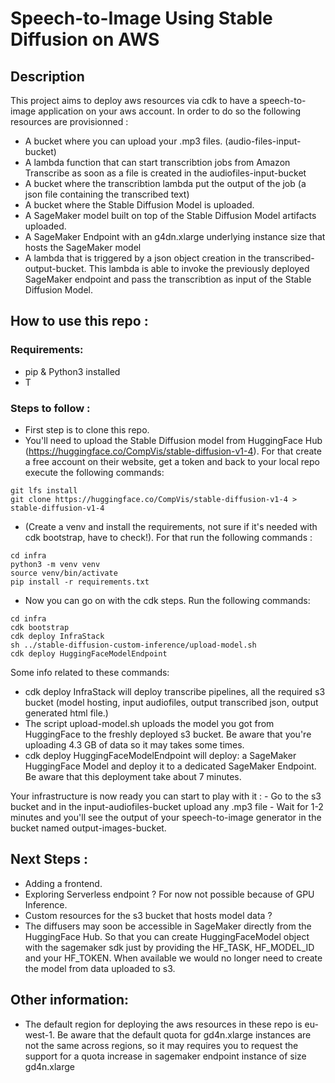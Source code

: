# Speech-to-Image Using Stable Diffusion on AWS

## Description
This project aims to deploy aws resources via cdk to have a speech-to-image application on your aws account. In order to do so the following resources are provisionned : 
- A bucket where you can upload your .mp3 files. (audio-files-input-bucket)
- A lambda function that can start transcribtion jobs from Amazon Transcribe as soon as a file is created in the audiofiles-input-bucket
- A bucket where the transcribtion lambda put the output of the job (a json file containing the transcribed text)
- A bucket where the Stable Diffusion Model is uploaded.
- A SageMaker model built on top of the Stable Diffusion Model artifacts uploaded. 
- A SageMaker Endpoint with an g4dn.xlarge underlying instance size that hosts the SageMaker model
- A lambda that is triggered by a json object creation in the transcribed-output-bucket. This lambda is able to invoke the previously deployed SageMaker endpoint and pass the transcribtion as input of the Stable Diffusion Model. 

## How to use this repo : 

### Requirements:
- pip & Python3 installed
- T

### Steps to follow : 
- First step is to clone this repo.
- You'll need to upload the Stable Diffusion model from HuggingFace Hub (https://huggingface.co/CompVis/stable-diffusion-v1-4). 
For that create a free account on their website, get a token and back to your local repo execute the following commands: 

```
git lfs install
git clone https://huggingface.co/CompVis/stable-diffusion-v1-4 > stable-diffusion-v1-4
```

- (Create a venv and install the requirements, not sure if it's needed with cdk bootstrap, have to check!). For that run the following commands : 
```
cd infra
python3 -m venv venv
source venv/bin/activate
pip install -r requirements.txt
```
- Now you can go on with the cdk steps. Run the following commands: 
```
cd infra
cdk bootstrap
cdk deploy InfraStack
sh ../stable-diffusion-custom-inference/upload-model.sh
cdk deploy HuggingFaceModelEndpoint
```

Some info related to these commands: 
- cdk deploy InfraStack will deploy transcribe pipelines, all the required s3 bucket (model hosting, input audiofiles, output transcribed json, output generated html file.)
- The script upload-model.sh uploads the model you got from HuggingFace to the freshly deployed s3 bucket. Be aware that you're uploading 4.3 GB of data so it may takes some times. 
- cdk deploy HuggingFaceModelEndpoint will deploy: a SageMaker HuggingFace Model and deploy it to a dedicated SageMaker Endpoint. Be aware that this deployment take about 7 minutes. 

Your infrastructure is now ready you can start to play with it : 
    - Go to the s3 bucket and in the input-audiofiles-bucket upload any .mp3 file 
    - Wait for 1-2 minutes and you'll see the output of your speech-to-image generator in the bucket named output-images-bucket. 
    
## Next Steps : 
- Adding a frontend. 
- Exploring Serverless endpoint ? For now not possible because of GPU Inference. 
- Custom resources for the s3 bucket that hosts model data ? 
- The diffusers may soon be accessible in SageMaker directly from the HuggingFace Hub. So that you can create HuggingFaceModel object with the sagemaker sdk just by providing the HF_TASK, HF_MODEL_ID and your HF_TOKEN. When available we would no longer need to create the model from data uploaded to s3.

## Other information: 
- The default region for deploying the aws resources in these repo is eu-west-1. Be aware that the default quota for gd4n.xlarge instances are not the same across regions, so it may requires you to request the support for a quota increase in sagemaker endpoint instance of size gd4n.xlarge 
